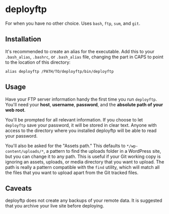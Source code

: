 deployftp
=========

For when you have no other choice. Uses `bash`, `ftp`, `sum`, and  `git`.

Installation
------------

It's recommended to create an alias for the executable. Add this to your
`.bash_alias`, `.bashrc`, or `.bash_alias` file, changing the part in CAPS to
point to the location of this directory:

	alias deployftp /PATH/TO/deployftp/bin/deployftp

Usage
-----

Have your FTP server information handy the first time you run `deployftp`.
You'll need your **host**, **username**, **password**, and the **absolute path
of your web root**.

You'll be prompted for all relevant information. If you choose to let
`deployftp` save your password, it will be stored in clear text. Anyone with
access to the directory where you installed deployftp will be able to read your
password.

You'll also be asked for the "Assets path." This defaults to
`*/wp-content/uploads/*`, a pattern to find the uploads folder in a WordPress
site, but you can change it to any path. This is useful if your Git working
copy is ignoring an assets, uploads, or media directory that you want to
upload. The path is really a pattern compatible with the `find` utility, which
will match all the files that you want to upload apart from the Git tracked
files.

Caveats
-------

deployftp does not create any backups of your remote data. It is suggested that
you archive your live site before deploying. 
